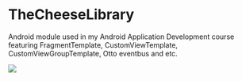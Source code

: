 # TheCheeseLibrary

Android module used in my Android Application Development course featuring FragmentTemplate, CustomViewTemplate, CustomViewGroupTemplate, Otto eventbus and etc.

![](https://raw.githubusercontent.com/nuuneoi/TheCheeseLibrary/master/screenshot.png)
